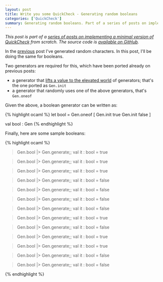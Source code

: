 ```yaml
---
layout: post
title: Write you some QuickCheck - Generating random booleans
categories: ['QuickCheck']
summary: Generating random booleans. Part of a series of posts on implementing a minimal version of QuickCheck from scratch.
---
```


*This post is part of a [series of posts on implementing a minimal version of QuickCheck](/2016/02/08/write-you-some-quickcheck/) from scratch. The source code is [available on GitHub](https://gist.github.com/moodmosaic/65c576732722b3b7a200).*

In the [previous](/2016/02/11/write-you-some-quickcheck-generating-random-characters/) post I've generated random characters. In this post, I'll be doing the same for booleans.

Two generators are required for this, which have been ported already on previous posts:

* a generator that [lifts a value to the elevated world](http://fsharpforfunandprofit.com/posts/elevated-world/#return) of generators; that's the one ported as `Gen.init`
* a generator that randomly uses one of the above generators, that's `Gen.oneof`

Given the above, a boolean generator can be written as:

<!-- Until rouge highlights F# syntax, use OCaml -->
{% highlight ocaml %}
let bool =
    Gen.oneof [ Gen.init true
                Gen.init false ]

val bool : Gen<bool>
{% endhighlight %}

Finally, here are some sample booleans:

<!-- Until rouge highlights F# syntax, use OCaml -->
{% highlight ocaml %}
> Gen.bool |> Gen.generate;;
val it : bool = true

> Gen.bool |> Gen.generate;;
val it : bool = true

> Gen.bool |> Gen.generate;;
val it : bool = true

> Gen.bool |> Gen.generate;;
val it : bool = false

> Gen.bool |> Gen.generate;;
val it : bool = false

> Gen.bool |> Gen.generate;;
val it : bool = false

> Gen.bool |> Gen.generate;;
val it : bool = false

> Gen.bool |> Gen.generate;;
val it : bool = true

> Gen.bool |> Gen.generate;;
val it : bool = false

> Gen.bool |> Gen.generate;;
val it : bool = true

> Gen.bool |> Gen.generate;;
val it : bool = true

> Gen.bool |> Gen.generate;;
val it : bool = false

> Gen.bool |> Gen.generate;;
val it : bool = false

{% endhighlight %}
